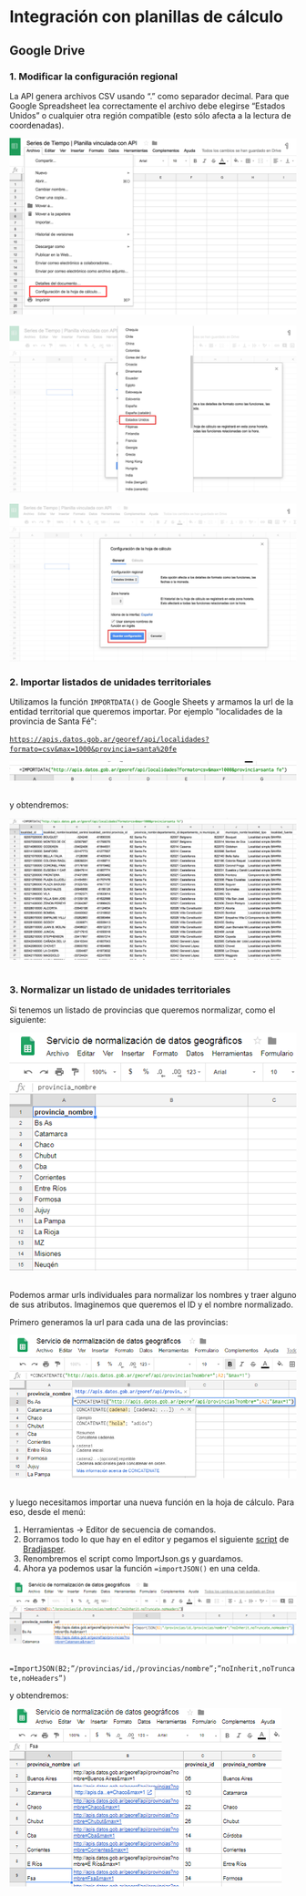 # Integración con planillas de cálculo

## Google Drive

### 1. Modificar la configuración regional

La API genera archivos CSV usando “.” como separador decimal. Para que Google Spreadsheet lea correctamente el archivo debe elegirse “Estados Unidos” o cualquier otra región compatible (esto sólo afecta a la lectura de coordenadas).

![](assets/google_drive_1.png)
<br><br>
![](assets/google_drive_2.png)
<br><br>
![](assets/google_drive_3.png)

### 2. Importar listados de unidades territoriales

Utilizamos la función `IMPORTDATA()` de Google Sheets y armamos la url de la entidad territorial que queremos importar. Por ejemplo "localidades de la provincia de Santa Fé":

[`https://apis.datos.gob.ar/georef/api/localidades?formato=csv&max=1000&provincia=santa%20fe`](https://apis.datos.gob.ar/georef/api/localidades?formato=csv&max=1000&provincia=santa%20fe)

![](assets/google_drive_4.png)
<br><br>

y obtendremos:

![](assets/google_drive_5.png)
<br><br>

### 3. Normalizar un listado de unidades territoriales

Si tenemos un listado de provincias que queremos normalizar, como el siguiente:

![](assets/google_drive_6.png)
<br><br>

Podemos armar urls individuales para normalizar los nombres y traer alguno de sus atributos. Imaginemos que queremos el ID y el nombre normalizado.

Primero generamos la url para cada una de las provincias:

![](assets/google_drive_7.png)
<br><br>

y luego necesitamos importar una nueva función en la hoja de cálculo. Para eso, desde el menú:

1. Herramientas → Editor de secuencia de comandos.
2. Borramos todo lo que hay en el editor y pegamos el siguiente [script](https://raw.githubusercontent.com/bradjasper/ImportJSON/master/ImportJSON.gs) de [Bradjasper](https://github.com/bradjasper).
3. Renombremos el script como ImportJson.gs y guardamos.
4. Ahora ya podemos usar la función `=importJSON()` en una celda.

![](assets/google_drive_8.png)
<br><br>

`=ImportJSON(B2;”/provincias/id,/provincias/nombre”;”noInherit,noTruncate,noHeaders”)`

y obtendremos:

![](assets/google_drive_9.png)
<br><br>




